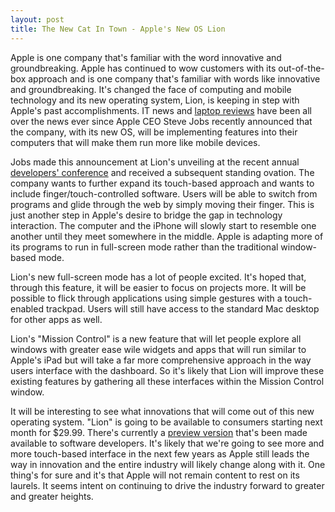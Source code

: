 ```yaml
---
layout: post
title: The New Cat In Town - Apple's New OS Lion
---
```


Apple is one company that's familiar with the word innovative and groundbreaking. Apple has continued to wow customers with its out-of-the-box approach and is one company that's familiar with words like innovative and groundbreaking. It's changed the face of computing and mobile technology and its new operating system, Lion, is keeping in step with Apple's past accomplishments. IT news and <a href="http://laptopreviews.com/">laptop reviews</a> have been all over the news ever since Apple CEO Steve Jobs recently announced that the company, with its new OS, will be implementing features into their computers that will make them run more like mobile devices.

Jobs made this announcement at Lion's unveiling at the recent annual <a href="http://developer.apple.com/wwdc/">developers' conference</a> and received a subsequent standing ovation. The company wants to further expand its touch-based approach and wants to include finger/touch-controlled software. Users will be able to switch from programs and glide through the web by simply moving their finger. This is just another step in Apple's desire to bridge the gap in technology interaction. The computer and the iPhone will slowly start to resemble one another until they meet somewhere in the middle. Apple is adapting more of its programs to run in full-screen mode rather than the traditional window-based mode.

Lion's new full-screen mode has a lot of people excited. It's hoped that, through this feature, it will be easier to focus on projects more. It will be possible to flick through applications using simple gestures with a touch-enabled trackpad. Users will still have access to the standard Mac desktop for other apps as well.

Lion's "Mission Control" is a new feature that will let people explore all windows with greater ease wile widgets and apps that will run similar to Apple's iPad but will take a far more comprehensive approach in the way users interface with the dashboard. So it's likely that Lion will improve these existing features by gathering all these interfaces within the Mission Control window.

It will be interesting to see what innovations that will come out of this new operating system. "Lion" is going to be available to consumers starting next month for $29.99. There's currently a <a href="http://www.apple.com/macosx/">preview version</a> that's been made available to software developers. It's likely that we're going to see more and more touch-based interface in the next few years as Apple still leads the way in innovation and the entire industry will likely change along with it. One thing's for sure and it's that Apple will not remain content to rest on its laurels. It seems intent on continuing to drive the industry forward to greater and greater heights.
